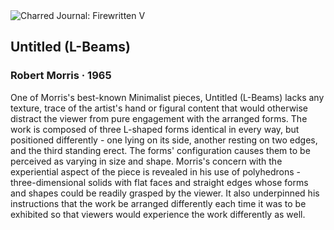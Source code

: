 <div class="artwork-of-the-day">
  <div class="container">
    <div class="img-wrapper">
      <img
        src="https://uploads6.wikiart.org/images/robert-morris/untitled-l-beams-1965.jpg!Large.jpg"
        alt="Charred Journal: Firewritten V" />
    </div>
    <div class="artwork-detail">
      <div class="artwork-origin"> 
        <h2 class="artwork-name">Untitled (L-Beams)</h2>
        <h3 class="artist">
          Robert Morris
                    ·  1965
        </h3>
      </div>
      <p class="description">
        <span class="artwork-description-text ng-binding" ng-bind-html="viewModel.ArtworkOfTheDay.Description | unsafe">One of Morris's best-known Minimalist pieces, Untitled (L-Beams) lacks any texture, trace of the artist's hand or figural content that would otherwise distract the viewer from pure engagement with the arranged forms. The work is composed of three L-shaped forms identical in every way, but positioned differently - one lying on its side, another resting on two edges, and the third standing erect. The forms' configuration causes them to be perceived as varying in size and shape. Morris's concern with the experiential aspect of the piece is revealed in his use of polyhedrons - three-dimensional solids with flat faces and straight edges whose forms and shapes could be readily grasped by the viewer. It also underpinned his instructions that the work be arranged differently each time it was to be exhibited so that viewers would experience the work differently as well.</span>
                        <div class="text-shadow-container" ng-show="showShadow" style=""></div>
      </p>
    </div>
  </div>

</div>
